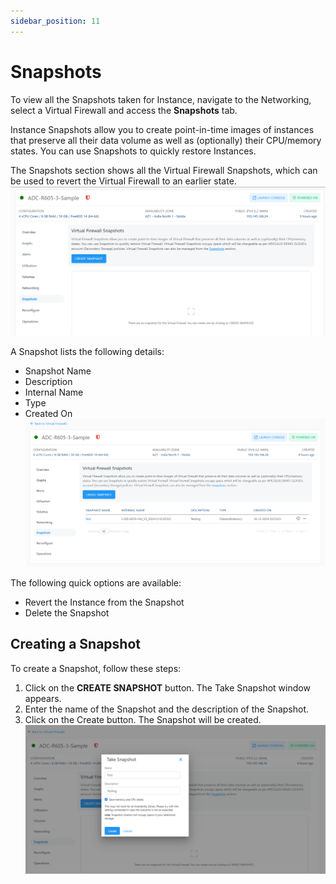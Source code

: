 ```yaml
---
sidebar_position: 11
---
```

# Snapshots

To view all the Snapshots taken for Instance, navigate to the Networking, select a Virtual Firewall and access the **Snapshots** tab.

Instance Snapshots allow you to create point-in-time images of instances that preserve all their data volume as well as (optionally) their CPU/memory states. You can use Snapshots to quickly restore Instances.

The Snapshots section shows all the Virtual Firewall Snapshots, which can be used to revert the Virtual Firewall to an earlier state.
![Snapshots](img/Snapshot.png)

A Snapshot lists the following details:
- Snapshot Name
- Description
- Internal Name
- Type
- Created On
![Details of Snapshot](img/Snapshot2.png)

The following quick options are available:
- Revert the Instance from the Snapshot
- Delete the Snapshot
## Creating a Snapshot

To create a Snapshot, follow these steps:

1. Click on the **CREATE SNAPSHOT** button. The Take Snapshot window appears.
2. Enter the name of the Snapshot and the description of the Snapshot.
3. Click on the Create button. The Snapshot will be created.
   ![Creating Snapshot](img/Snapshot1.png)


